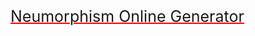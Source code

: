 <style>
    a{
        text-decoration : underline 2px solid  red;
        transition : .3s;
        font-size: 25px;
      

    }
    a:hover{
          text-shadow: 0px 0px 13px black
        
    }
</style>

<a href ="https://neumorphism.io/#e0e0e0" >Neumorphism Online Generator</a>